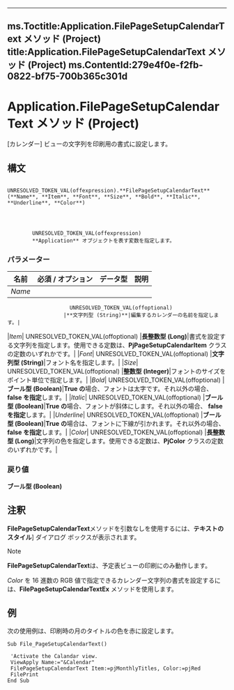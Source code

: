 

---
ms.Toctitle:Application.FilePageSetupCalendarText メソッド (Project)
title:Application.FilePageSetupCalendarText メソッド (Project)
ms.ContentId:279e4f0e-f2fb-0822-bf75-700b365c301d
---
# Application.FilePageSetupCalendarText メソッド (Project)




[カレンダー] ビューの文字列を印刷用の書式に設定します。

## 構文

            UNRESOLVED_TOKEN_VAL(offexpression).**FilePageSetupCalendarText**(**Name**, **Item**, **Font**, **Size**, **Bold**, **Italic**, **Underline**, **Color**)




            UNRESOLVED_TOKEN_VAL(offexpression)
            **Application** オブジェクトを表す変数を指定します。

### パラメーター

|**名前**|**必須 / オプション**|**データ型**|**説明**|
|---|---|---|---|
|*Name*|
                        UNRESOLVED_TOKEN_VAL(offoptional)
                      |**文字列型 (String)**|編集するカレンダーの名前を指定します。|
|*Item*|
                        UNRESOLVED_TOKEN_VAL(offoptional)
                      |**長整数型 (Long)**|書式を設定する文字列を指定します。使用できる定数は、**PjPageSetupCalendarItem** クラスの定数のいずれかです。|
|*Font*|
                        UNRESOLVED_TOKEN_VAL(offoptional)
                      |**文字列型 (String)**|フォント名を指定します。|
|*Size*|
                        UNRESOLVED_TOKEN_VAL(offoptional)
                      |**整数型 (Integer)**|フォントのサイズをポイント単位で指定します。|
|*Bold*|
                        UNRESOLVED_TOKEN_VAL(offoptional)
                      |**ブール型 (Boolean)**|**True の**場合、フォントは太字です。それ以外の場合、 **false を指定**します。|
|*Italic*|
                        UNRESOLVED_TOKEN_VAL(offoptional)
                      |**ブール型 (Boolean)**|**True の**場合、フォントが斜体にします。それ以外の場合、 **false を指定**します。|
|*Underline*|
                        UNRESOLVED_TOKEN_VAL(offoptional)
                      |**ブール型 (Boolean)**|**True の**場合は、フォントに下線が引かれます。それ以外の場合、 **false を指定**します。|
|*Color*|
                        UNRESOLVED_TOKEN_VAL(offoptional)
                      |**長整数型 (Long)**|文字列の色を指定します。使用できる定数は、**PjColor** クラスの定数のいずれかです。|



### 戻り値
**ブール型 (Boolean)**





## 注釈
**FilePageSetupCalendarText**メソッドを引数なしを使用するには、**テキストのスタイル**] ダイアログ ボックスが表示されます。

>[!NOTE]
>**FilePageSetupCalendarText**は、予定表ビューの印刷にのみ動作します。





*Color* を 16 進数の RGB 値で指定できるカレンダー文字列の書式を設定するには、**FilePageSetupCalendarTextEx** メソッドを使用します。



## 例
次の使用例は、印刷時の月のタイトルの色を赤に設定します。

```vba
Sub File_PageSetupCalendarText() 
 
 'Activate the Calandar view. 
 ViewApply Name:="&Calendar" 
 FilePageSetupCalendarText Item:=pjMonthlyTitles, Color:=pjRed 
 FilePrint 
End Sub
```





